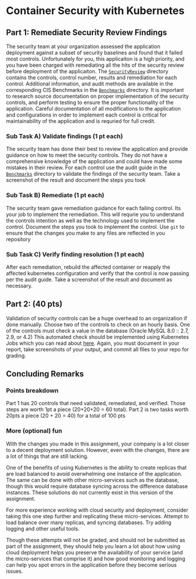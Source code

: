 # Container Security with Kubernetes
<!---
## Introduction

You work for a company which develops a credit card processing application.
Now that the web application is fixed and ready, your company wants it
deployed in a scalable, reliable, and secure manner. To do this, your
company hired Shoddycorp's Cut-Rate Contracting to containerize your
application, then deploy it in a way that ensures availability and security.
What they delivered, falls quite short of the mark.

What Shoddycorp's Cut-Rate Contracting provided was a deployment
that *almost* works. They containerized the application, the database, and an
Nginx reverse proxy all in Docker. They then created Kubernetes yaml files to
run these containers in a Kubernetes cluster, and configured them to talk to
each other as needed. 

However, upon further inspection we can see that they didn't quite do things
right. Your company must comply with various cybersecurity standards and frameworks
and must attest that the application is secure against a set of security benchmarks.
It seems that the contractor may have failed to meet all the regulatory requirements. 
All-in-all, it's a mess.

## 2) What to Submit
---
Submit your AppSec2 repository along with detailed lab report, with screenshots, to describe the specific actions taken to complete each task. Enough detail should be provide that enable the recipient of your report to blindly reproduce your actions to achieve the same outcomes. Provide explanation to the observations that are interesting or surprising.

All lab tasks should be performed in the provided NYU-AppSec/CSGY9163 Ubuntu 20.04.3LTS virtual machine. Each task is required to include a minimum of 1 screenshot to prove your individual completion of the task. **Every screenshot is required to include the date and time displayed in your virtual machine; otherwise, credit for the particular task will be removed.**

For tasks involving source code or exploit code, include the important code snippets followed by explanation. Simply executing code without explanation will not be eligible for credit.

**Your report _must_ be written in markdown.** Create a folder in your AppSec2 repository, using "Report" as the new folder's name. Within `Report/`, create a sub-folder called "Artifacts" within it. Store all of your screenshots and related laboratory artifacts within the "Artifacts" sub-folder, and include **one** markdown file in the "Report" sub-folder, which will contain your documentation for both, Part 1 and Part 2, of this lab.

Your repository should now include the following file structure:

    - GiftCardSite/
        - ...
    - Report/
        - Artifacts/
            - <NetID>-screenshot1.jpg
            - <NetID>-screenshot2.jpg
        - <NetID>-AppSec-Lab3.md


## Frequently Asked Questions

Kubernetes is a fairly complicated beast. To help you get oriented, we've created a [Frequently Asked Questions](FAQ.md) document that should help with common questions. As, always, please make use of office hours and ask questions by email when you run into trouble!

## Part 0: Setting up Your Environment
### 1) Synchronize Your Repository and Acquire the Lab Material
---
Log into GitHub within any web browser and create an empty, **private** repository named ``<NetID>-appsec3``.
```
cd ~
git clone https://github.com/NYUJRA/AppSec3.git AppSec3
cd AppSec3
git remote remove origin
git init
git remote add origin https://<YourGitHubHandle>:<YourPersonalAccessToken>@github.com/<YourGitHubHandle>/<NetID>-appsec3.git
git push -u origin main
```


You should now have a local working directory in ``~/AppSec3`` that is configured to use your remote GitHub repository at ``https://github.com/<YourGitHubHandle>/<NetID>-appsec3`` as a version control system.

This assignment requires Docker, minikube, and kubectl. These are all installed on your
NYU-AppSec VM for the class. There is an install script included in this repository for
reference only. If you decide to perform this assignment outside your VM, you will be
responsible for troubleshooting any issues yourself. It should be stated that kubernetes can be confusing, so it is critical that students take the time with the commands and read the kubernetes documentation in order to troubleshoot issues.
```
bash nyu-appsec-a3-ubuntu20043lts-setup.sh
```

### 2) Rundown of Files

This repository has a lot of files. The following are files you will likely be
modifying throughout this assignment.

* Baselines/ - CIS Benchmarks 
* GiftcardSite/GiftcardSite/settings.py
* GiftcardSite/LegacySite/views.py
* GiftcardSite/k8/ - Giftcard site kubernetes files
* db/Dockerfile
* db/setup.sql - Database seed file
* db/k8/ - Database kubernetes files
* proxy/Dockerfile
* proxy/k8/ - Proxy kubernetes files


### 3) Getting it to Work 

Once you have installed the necessary software, you are ready to run the whole thing
using minikube. First, start minikube.

```
minikube start
```

You will also need to set things up so that docker will use minikube, by running:

```
eval $(minikube docker-env)
```

Next,  we need to build the Dockerfiles Kubernetes will use to create the
cluster. This can be done using the following lines, assuming you are in the
root directory of the repository.

```
docker build -t nyuappsec/assign3:v0 .
docker build -t nyuappsec/assign3-proxy:v0 proxy/
docker build -t nyuappsec/assign3-db:v0 db/
```

Then use kubectl to create the pods and services needed for our project. Again,
these commands assume you are in the root directory of the repository.

```
kubectl apply -f db/k8
kubectl apply -f GiftcardSite/k8
kubectl apply -f proxy/k8
```
Verify that the pods and services were created correctly.

```
kubectl get pods
kubectl get service
```

There should be three pod entries:

* One that starts with assignment3-django-deploy
* One that starts with mysql-container
* One that starts with proxy

They should each have status RUNNING after approximately a minute.

There should also be four service entries:

* One called kubernetes
* One called assignment3-django-service
* One called mysql-service
* One called proxy-service

To see if you can connect to the site, run the following command:

```
minikube service proxy-service
```

This should open your browser to the deployed site. You should be able to view
the first page of the site, and navigate around. If this worked, you are ready
to move on to the next part.
--->
## Part 1: Remediate Security Review Findings

The security team at your organization assessed the application deployment
against a subset of security baselines and found that it failed most 
controls. Unfortunately for you, this applicaiton is a high priority, and you 
have been charged with remediating all the hits of the security review before 
deployment of the applicaiton. The [`SecurityReview`](https://github.com/NYUJRA/AppSec3/tree/master/SecurityReview) directory contains the
controls, control number, results and remediation for each control. Additional
information, and audit methods are available in the corresponding CIS Benchmarks
in the [`Benchmarks`](https://github.com/NYUJRA/AppSec3/tree/master/Benchmarks) 
directory. It is important to research source documentation 
on proper implementation of the security controls, and perform testing to ensure
the proper functionality of the application. Careful documentation of all 
modifications to the application and configurations in order to implement each 
control is critical for maintainability of the application and is requried for
full credit.

###  Sub Task A) Validate findings (1 pt each)

The security team has done their best to review the application and provide guidance
on how to meet the security controls. They do not have a comprehensive knowledge of
the application and could have made some mistakes in their review. For each control
use the audit guide in the [`Benchmarks`](https://github.com/NYUJRA/AppSec3/tree/master/Benchmarks)
directory to validate the findings of the security team. Take a screenshot of the
result and document the steps you took

### Sub Task B) Remediate (1 pt each)

The security team gave remediation guidance for each failing control. Its your job
to implement the remediation. This will requrie you to understand the controls 
intention as well as the technology used to implement the control. Document the 
steps you took to implement the control. Use ```git``` to ensure that the changes you
make to any files are reflected in you repository

### Sub Task C) Verify finding resolution (1 pt each)

After each remediation, rebuild the affected container or reapply the affected
kubernetes configuration and verify that the control is now passing per the audit
guide. Take a screenshot of the result and document as necessary. 

## Part 2: (40 pts)

Validation of security controls can be a huge overhead to an organization if done 
manually. Choose two of the controls to check on an hourly basis. One of the
controls must check a value in the database (Oracle MySQL 8.0 :: 2.7, 2.9, or 4.2)
This automated check should be implemented using Kubernetes Jobs which you can read
about [here](https://kubernetes.io/docs/concepts/workloads/controllers/job/). Again,
you must document in your report, take screenshots of your output, and commit all
files to your repo for grading.


## Concluding Remarks

### Points breakdown
Part 1 has 20 controls that need validated, remediated, and verified. Those steps are worth 1pt a piece (20+20+20 = 60 total). Part 2 is two tasks worth 20pts a piece (20 + 20 = 40) for a total of 100 pts

### More (optional) fun
With the changes you made in this assignment, your company is a lot closer to a
decent deployment solution. However, even with the changes, there are a lot of
things that are still lacking.

One of the benefits of using Kubernetes is the ability to create replicas that
are load balanced to avoid overwhelming one instance of the application. The
same can be done with other micro-services such as the database, though this
would require database syncing across the difference database instances. These
solutions do not currently exist in this version of the assignment.

For more experience working with cloud security and deployment, consider taking
this one step further and replicating these micro-services. Attempt to load
balance over many replicas, and syncing databases. Try adding logging
and other useful tools.

Though these attempts will not be graded, and should not be submitted as part of
the assignment, they should help you learn a lot about how using cloud
deployment helps you preserve the availability of your service (and the
micro-services that comprise it) and how good monitoring and logging can help you
spot errors in the application before they become serious issues.
